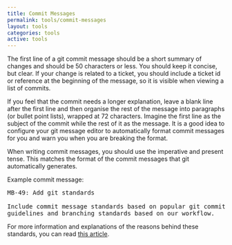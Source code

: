 ```yaml
---
title: Commit Messages
permalink: tools/commit-messages
layout: tools
categories: tools
active: tools
---
```


The first line of a git commit message should be a short summary of changes and should be 50 characters or less. You should keep it concise, but clear. If your change is related to a ticket, you should include a ticket id or reference at the beginning of the message, so it is visible when viewing a list of commits.

If you feel that the commit needs a longer explanation, leave a blank line after the first line and then organise the rest of the message into paragraphs (or bullet point lists), wrapped at 72 characters. Imagine the first line as the subject of the commit while the rest of it as the message. It is a good idea to configure your git message editor to automatically format commit messages for you and warn you when you are breaking the format.

When writing commit messages, you should use the imperative and present tense. This matches the format of the commit messages that git automatically generates.

Example commit message:

<pre>
MB-49: Add git standards

Include commit message standards based on popular git commit message
guidelines and branching standards based on our workflow.
</pre>

For more information and explanations of the reasons behind these standards, you can read [this article](http://tbaggery.com/2008/04/19/a-note-about-git-commit-messages.html).
